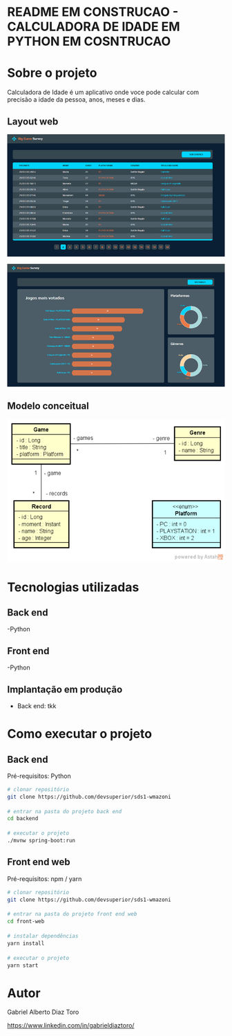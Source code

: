 # README EM CONSTRUCAO -  CALCULADORA DE IDADE EM PYTHON  EM COSNTRUCAO

# Sobre o projeto


Calculadora de Idade é um aplicativo onde voce pode calcular com precisão a idade da pessoa, anos, meses e dias.

## Layout web
![Web 1](https://github.com/acenelio/assets/raw/main/sds1/web1.png)

![Web 2](https://github.com/acenelio/assets/raw/main/sds1/web2.png)

## Modelo conceitual
![Modelo Conceitual](https://github.com/acenelio/assets/raw/main/sds1/modelo-conceitual.png)

# Tecnologias utilizadas
## Back end
-Python

## Front end
-Python

## Implantação em produção
- Back end: tkk

# Como executar o projeto

## Back end
Pré-requisitos: Python

```bash
# clonar repositório
git clone https://github.com/devsuperior/sds1-wmazoni

# entrar na pasta do projeto back end
cd backend

# executar o projeto
./mvnw spring-boot:run
```

## Front end web
Pré-requisitos: npm / yarn

```bash
# clonar repositório
git clone https://github.com/devsuperior/sds1-wmazoni

# entrar na pasta do projeto front end web
cd front-web

# instalar dependências
yarn install

# executar o projeto
yarn start
```

# Autor


Gabriel Alberto Diaz Toro

https://www.linkedin.com/in/gabrieldiaztoro/
